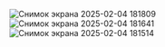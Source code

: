 ![Снимок экрана 2025-02-04 181809](https://github.com/user-attachments/assets/402c19ce-bab8-4557-8fe4-1b82584e9350)
![Снимок экрана 2025-02-04 181641](https://github.com/user-attachments/assets/148781d0-b5a6-403d-ab11-c3c0e9a5e489)
![Снимок экрана 2025-02-04 181514](https://github.com/user-attachments/assets/fac60243-efdf-4beb-b44d-56760d3a3ad8)
